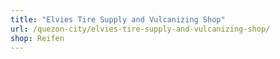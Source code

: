 ```yaml
---
title: "Elvies Tire Supply and Vulcanizing Shop"
url: /quezon-city/elvies-tire-supply-and-vulcanizing-shop/
shop: Reifen
---
```


